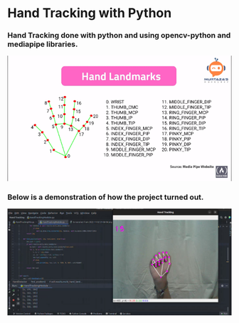 # Hand Tracking with Python

### Hand Tracking done with python and using opencv-python and mediapipe libraries.

![Hand points](imgs/hand.png)

### Below is a demonstration of how the project turned out.

![My project](imgs/my-project.png)